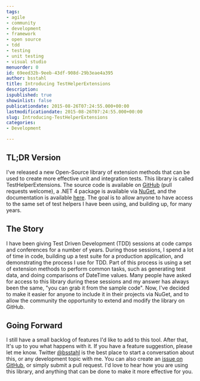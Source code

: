 ```yaml
---
tags:
- agile
- community
- development
- framework
- open source
- tdd
- testing
- unit testing
- visual studio
menuorder: 0
id: 69eed32b-9eeb-43df-908d-29b3eae4a395
author: bsstahl
title: Introducing TestHelperExtensions
description: 
ispublished: true
showinlist: false
publicationdate: 2015-08-26T07:24:55.000+00:00
lastmodificationdate: 2015-08-26T07:24:55.000+00:00
slug: Introducing-TestHelperExtensions
categories:
- Development

---
```

## TL;DR Version

I've released a new Open-Source library of extension methods that can be used to create more effective unit and integration tests. This library is called TestHelperExtensions. The source code is available on [GitHub](https://github.com/bsstahl/testhelperextensions) (pull requests welcome), a .NET 4 package is available via [NuGet](http://www.nuget.org/packages/TestHelperExtensions/), and the documentation is available [here](http://testhelperextensions.cognitiveinheritance.com). The goal is to allow anyone to have access to the same set of test helpers I have been using, and building up, for many years.

## The Story

I have been giving Test Driven Development (TDD) sessions at code camps and conferences for a number of years. During those sessions, I spend a lot of time in code, building up a test suite for a production application, and demonstrating the process I use for TDD. Part of this process is using a set of extension methods to perform common tasks, such as generating test data, and doing comparisons of DateTime values. Many people have asked for access to this library during these sessions and my answer has always been the same, "you can grab it from the sample code". Now, I've decided to make it easier for anyone to include it in their projects via NuGet, and to allow the community the opportunity to extend and modify the library on GitHub.

## Going Forward

I still have a small backlog of features I'd like to add to this tool. After that, It's up to you what happens with it. If you have a feature suggestion, please let me know. Twitter [@bsstahl](https://twitter.com/bsstahl) is the best place to start a conversation about this, or any development topic with me. You can also create an [issue on GitHub](https://github.com/bsstahl/TestHelperExtensions/issues), or simply submit a pull request. I'd love to hear how you are using this library, and anything that can be done to make it more effective for you.